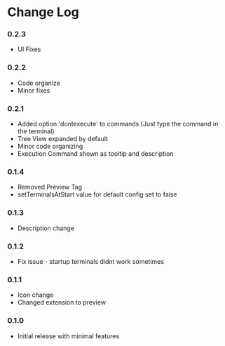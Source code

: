 # Change Log

### 0.2.3

* UI Fixes

### 0.2.2

* Code organize
* Minor fixes

### 0.2.1

* Added option 'dontexecute' to commands (Just type the command in the terminal)
* Tree View expanded by default
* Minor code organizing
* Execution Command shown as tooltip and description

### 0.1.4

* Removed Preview Tag
* setTerminalsAtStart value for default config set to false 

### 0.1.3

* Description change

### 0.1.2

* Fix issue - startup terminals didnt work sometimes

### 0.1.1

* Icon change
* Changed extension to preview

### 0.1.0

* Initial release with minimal features